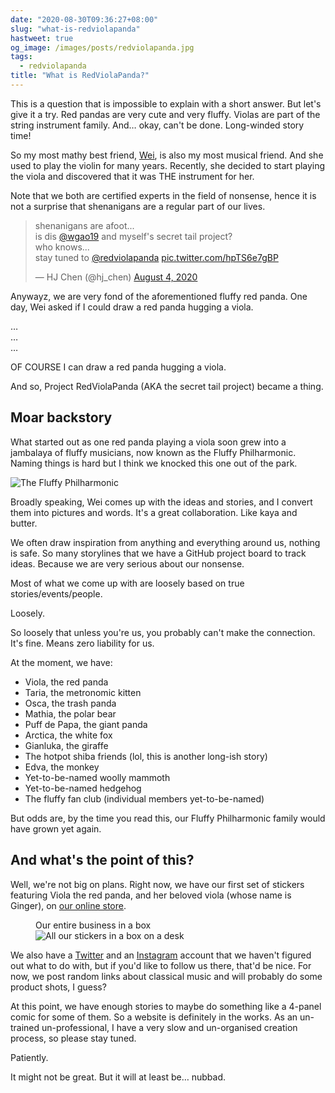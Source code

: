 ```yaml
---
date: "2020-08-30T09:36:27+08:00"
slug: "what-is-redviolapanda"
hastweet: true
og_image: /images/posts/redviolapanda.jpg
tags:
  - redviolapanda
title: "What is RedViolaPanda?"
---
```


This is a question that is impossible to explain with a short answer. But let's give it a try. Red pandas are very cute and very fluffy. Violas are part of the string instrument family. And… okay, can't be done. Long-winded story time!

So my most mathy best friend, [Wei](https://twitter.com/wgao19), is also my most musical friend. And she used to play the violin for many years. Recently, she decided to start playing the viola and discovered that it was THE instrument for her.

Note that we both are certified experts in the field of nonsense, hence it is not a surprise that shenanigans are a regular part of our lives.

<blockquote class="twitter-tweet"><p lang="en" dir="ltr">shenanigans are afoot...<br>is dis <a href="https://twitter.com/wgao19?ref_src=twsrc%5Etfw">@wgao19</a> and myself&#39;s secret tail project?<br>who knows...<br>stay tuned to <a href="https://twitter.com/redviolapanda?ref_src=twsrc%5Etfw">@redviolapanda</a> <a href="https://t.co/hpTS6e7gBP">pic.twitter.com/hpTS6e7gBP</a></p>&mdash; HJ Chen (@hj_chen) <a href="https://twitter.com/hj_chen/status/1290657014193020932?ref_src=twsrc%5Etfw">August 4, 2020</a></blockquote>

Anywayz, we are very fond of the aforementioned fluffy red panda. One day, Wei asked if I could draw a red panda hugging a viola.

…  
…  
…

OF COURSE I can draw a red panda hugging a viola.

And so, Project RedViolaPanda (AKA the secret tail project) became a thing.

## Moar backstory

What started out as one red panda playing a viola soon grew into a jambalaya of fluffy musicians, now known as the Fluffy Philharmonic. Naming things is hard but I think we knocked this one out of the park.

<img src="/images/posts/redviolapanda/fluffy-phil.png" srcset="/images/posts/redviolapanda/fluffy-phil@2x.png 2x" alt="The Fluffy Philharmonic">

Broadly speaking, Wei comes up with the ideas and stories, and I convert them into pictures and words. It's a great collaboration. Like kaya and butter.

We often draw inspiration from anything and everything around us, nothing is safe. So many storylines that we have a GitHub project board to track ideas. Because we are very serious about our nonsense.

Most of what we come up with are loosely based on true stories/events/people.

Loosely.

So loosely that unless you're us, you probably can't make the connection. It's fine. Means zero liability for us.

<p class="no-margin">At the moment, we have:</p>
<ul>
    <li class="no-margin">Viola, the red panda</li>
    <li class="no-margin">Taria, the metronomic kitten</li>
    <li class="no-margin">Osca, the trash panda</li>
    <li class="no-margin">Mathia, the polar bear</li>
    <li class="no-margin">Puff de Papa, the giant panda</li>
    <li class="no-margin">Arctica, the white fox</li>
    <li class="no-margin">Gianluka, the giraffe</li>
    <li class="no-margin">The hotpot shiba friends (lol, this is another long-ish story)</li>
    <li class="no-margin">Edva, the monkey</li>
    <li class="no-margin">Yet-to-be-named woolly mammoth</li>
    <li class="no-margin">Yet-to-be-named hedgehog</li>
    <li>The fluffy fan club (individual members yet-to-be-named)</li>
</ul>

But odds are, by the time you read this, our Fluffy Philharmonic family would have grown yet again.

## And what's the point of this?

Well, we're not big on plans. Right now, we have our first set of stickers featuring Viola the red panda, and her beloved viola (whose name is Ginger), on [our online store](https://redviolapanda.com).

<figure>
    <figcaption>Our entire business in a box</figcaption>
    <img srcset="/images/posts/redviolapanda/biz-480.jpg 480w, /images/posts/redviolapanda/biz-640.jpg 640w, /images/posts/redviolapanda/biz-960.jpg 960w, /images/posts/redviolapanda/biz-1280.jpg 1280w" sizes="(max-width: 400px) 100vw, (max-width: 960px) 75vw, 640px" src="/images/posts/redviolapanda/biz-640.jpg" alt="All our stickers in a box on a desk">
</figure>

We also have a [Twitter](https://twitter.com/redviolapanda) and an [Instagram](https://www.instagram.com/redviolapanda/) account that we haven't figured out what to do with, but if you'd like to follow us there, that'd be nice. For now, we post random links about classical music and will probably do some product shots, I guess?

At this point, we have enough stories to maybe do something like a 4-panel comic for some of them. So a website is definitely in the works. As an un-trained un-professional, I have a very slow and un-organised creation process, so please stay tuned.

Patiently.

It might not be great. But it will at least be… nubbad.

